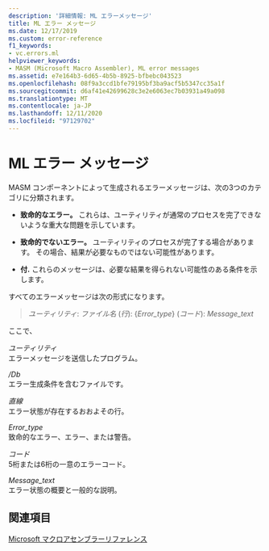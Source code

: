 ```yaml
---
description: '詳細情報: ML エラーメッセージ'
title: ML エラー メッセージ
ms.date: 12/17/2019
ms.custom: error-reference
f1_keywords:
- vc.errors.ml
helpviewer_keywords:
- MASM (Microsoft Macro Assembler), ML error messages
ms.assetid: e7e164b3-6d65-4b5b-8925-bfbebc043523
ms.openlocfilehash: 08f9a3ccd1bfe79195bf3ba9acf5b5347cc35a1f
ms.sourcegitcommit: d6af41e42699628c3e2e6063ec7b03931a49a098
ms.translationtype: MT
ms.contentlocale: ja-JP
ms.lasthandoff: 12/11/2020
ms.locfileid: "97129702"
---
```

# <a name="ml-error-messages"></a>ML エラー メッセージ

MASM コンポーネントによって生成されるエラーメッセージは、次の3つのカテゴリに分類されます。

- **致命的なエラー。** これらは、ユーティリティが通常のプロセスを完了できないような重大な問題を示しています。

- **致命的でないエラー。** ユーティリティのプロセスが完了する場合があります。 その場合、結果が必要なものではない可能性があります。

- **付.** これらのメッセージは、必要な結果を得られない可能性のある条件を示します。

すべてのエラーメッセージは次の形式になります。

> *ユーティリティ*: *ファイル名* (*行*): {*Error_type*} (*コード*): *Message_text*

ここで、

*ユーティリティ*\
エラーメッセージを送信したプログラム。

*/Db*\
エラー生成条件を含むファイルです。

*直線*\
エラー状態が存在するおおよその行。

*Error_type*\
致命的なエラー、エラー、または警告。

*コード*\
5桁または6桁の一意のエラーコード。

*Message_text*\
エラー状態の概要と一般的な説明。

## <a name="see-also"></a>関連項目

[Microsoft マクロアセンブラーリファレンス](microsoft-macro-assembler-reference.md)
